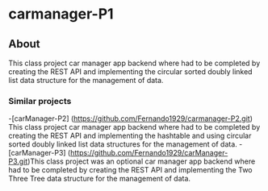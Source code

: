 # carmanager-P1

## About
 This class project car manager app backend where had to be completed by creating the REST API and implementing the circular sorted doubly linked list data structure for the management of data.

### Similar projects
 -[carManager-P2] (https://github.com/Fernando1929/carmanager-P2.git) This class project car manager app backend where had to be completed by creating the REST API and implementing the hashtable and using circular sorted doubly linked list data structures for the management of data.
 -[carManager-P3] (https://github.com/Fernando1929/carManager-P3.git)This class project was an optional car manager app backend where had to be completed by creating the REST API and implementing the Two Three Tree data structure for the management of data.


